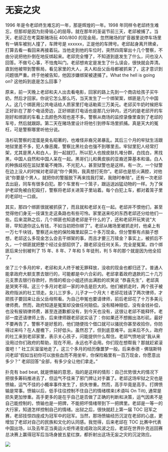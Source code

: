 # 无妄之灾

1996 年是令老邱终生难忘的一年，那是辉煌的一年。1998 年同样令老邱终生难忘，但那却是因为刻骨铭心的屈辱。就在那年的圣诞节前三天，老邱被捕了。当天，老邱正在考莫斯赌场玩 400/800 的现金局，忽然赌场的扩音器里说停车场里有一辆车被别人撞了，车牌号是 xxxxxx，正是他的车牌号。老邱起身离开牌桌，打算去看一看回来再接着玩。当他走到他的车位时，突然四周窜出十几个警察，不由分说把他扑倒在地反绑起来。老邱完全懵了，不知道到底发生了什么，问也没人回答。不做亏心事，不怕鬼叫门。老邱想肯定是发生了什么误会，很快就会弄清。直到他被带到警察局，看见家里的大人，夫人和岳父岳母都被抓来了，这才意识到问题很严重。终于他被告知，他因涉嫌绑架被逮捕了。What the hell is going on? 这他妈到底是怎么回事？
 
原来，前一天晚上老邱和夫人出去看电影，回家的路上先到一个商店给孩子买牛奶，然后才回家。你说它怎么那么巧，当天发生了一个绑架案，绑匪是几个中国人。这几个绑匪用公共电话给人质家里打电话勒索三万美元。老邱买牛奶时候把车正好趴在了那个电话旁边，正好绑匪打电话也是那几分钟内，还巧的是老邱开的车刚好和绑匪的车看上去颜色外观也差不多。警察从商场的监控录像里查到了老邱的车号，然后就跟踪。第二天在赌场里设计将他引到停车场里抓捕。真是天大的冤枉，可是警察哪里听他分说。
 
洛杉矶警察的混蛋是臭名昭著的，也难怪非裔兄弟暴乱。其后三个月的牢狱生活跟地狱里差不多，犯人像恶魔，警察比黑社会也强不到哪里去。牢狱里犯人经常打架，尤其是黑人和白人，到一起就打。所以犯人也按皮肤扎堆分群，白找白，黑找黑，中国人自然和中国人呆在一起。黑哥们儿和黄皮肤的亚裔还算基本和谐。白人的种族歧视在监狱里毫不掩饰，不光犯人，甚至狱警也是这样。有一次，一个狱警在边上没人的时候对老邱说“你个黄狗，我真想打死你”。老邱也是怒火满腔，对他说“你要是个男人，就把你的警服脱下再来找我打架，我随时奉陪”。还有一次老邱去出庭，同车有很多白犯。那个车里有一个笼子，跟运送凶猛动物的一样。为了保护老邱免被白犯殴打，警察将老邱关进笼子里站着。每个白犯上车，都对着笼子里的老邱吐一口痰。
 
其实，那四个绑匪很就被抓获了，而且就和老邱关在一起。老邱并不恨他们，甚至觉得他们身无一技谋生走这条路也有些可怜。家里送来吃的东西老邱还分给他们一些。后来混熟之后，几个绑匪也知道老邱是干什么的了，还和老邱开玩笑说“大哥，早知道你这么有钱，不如当初把你绑了”。老邱从赌场里被抓走时，他桌上有一万七千块钱，警察还从他的保险箱里起获二十多万现金。但分警察有点脑子想想，老邱这么多现金怎么会去干绑架的事，而且才要三万赎金？事实上，被抓后不久，一个绑匪就把整个经过全部招供了，跟老邱没任何关系，完全是冤案。四个绑匪后来分别被判了 15 年、8 年、7 年和 5 年徒刑，判 5 年的那个就是因为他全招了。
 
坐了三个多月的牢，老邱和夫人终于被无罪释放，没收的现金也都归还了。普通人能拿政府大额支票去银行的，可能都是中六合彩的。老邱拿着政府退款的二十几万元支票去银行存款时，热情的柜台小姐还挤出满脸的欢笑说 “恭喜先生”，老邱真是哭笑不得。这三个多月对老邱一家的冲击是巨大的。他们被抓走时，两个孩子被政府指派的社工领走。女儿三岁多，儿子才一个月大！老邱花钱请了两次律师，才把孩子要回来让岳父岳母照看。为自己申冤也要请律师，前后老邱花了十万多美元律师费。然而，政府知道是冤案却没做任何赔偿。没有精神赔偿，没有金钱补偿，也没有报销律师费，甚至连道歉都没有，到今天也没有，这很让老邱不能释怀。老邱一度还请律师上告，后来律师跟老邱说实话了：你如果还不想搬出洛杉矶，最好不要再告了。警察不是好惹的，他们随便找个借口就可以骚扰你甚至收拾你，你防得过来吗？在人屋檐下，只好低头。虽然忍了，但到底意难平。出来后不久，政府的社工来到老邱家里，表示关心孩子，问能提供什么帮住。老邱气愤地说“我从来没用过你们政府的帮助，现在不用，永远也不会用。你们现在想帮我？那就赶紧滚蛋吧！” 社工灰溜溜地走了。这三个多月的经历像噩梦一般。后来泰德 - 佛瑞斯特问老邱“假如当初你可以放些血而不用坐牢，你保险箱里有一百万现金，你愿意出多少？” 老邱回答“全部，有多少全让他们拿走。”
 
扑克有 bad beat, 就是愤输的意思，指的是这样的情形：自己优势很大的情况下把很多筹码推进去了，但运气不佳来了邪门牌让对手赢了。老邱这场牢狱之灾也是愤输，运气不佳的小概率事件发生了，损失惨重。然而，高手毕竟是高手。打牌愤输是常事。愤输以后，低手往往控制不住自己的情绪楞来(术语叫 On Tilt), 通常是损失更加惨重。高手更多的是在乎自己是否做了正确的判断和决策，运气因素不是自己能控制的，愤输也是一把牌，不能把坏情绪带到下一把牌里。老邱是一等一的大行家，知道怎样控制自己的情绪。出狱之后，很快就赶上第一届 TOC 冠军之赛，老邱技惊四座成为冠军中的冠军。当然，那场愤输经历沉淀在老邱的心底，更增加了老邱对自己的民族和文化的认同感。我觉得，后来老邱在 TOC 比赛中代表中国出场，以及去年正当奥运火炬传递变成政治风波之后，老邱在世界扑克巡回赛总决赛上赢得冠军后当场身披五星红旗，都折射出这场无妄之灾的沉淀效应。

![](http://media.cardplayer.com/assets/photos/000/006/323/medium_20050829_79_21.jpg?1241709912)

